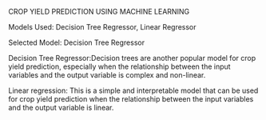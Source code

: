 CROP YIELD PREDICTION USING MACHINE LEARNING

Models Used: Decision Tree Regressor, Linear Regressor

Selected Model: Decision Tree Regressor

Decision Tree Regressor:Decision trees are another popular model for crop yield prediction, especially when the relationship 
                        between the input variables and the output variable is complex and non-linear.

Linear regression: This is a simple and interpretable model that can be used for crop yield prediction when the relationship 
                   between the input variables and the output variable is linear.

